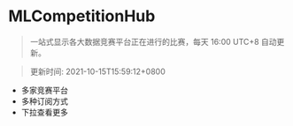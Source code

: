 # MLCompetitionHub

> 一站式显示各大数据竞赛平台正在进行的比赛，每天 16:00 UTC+8 自动更新。
  
> 更新时间: 2021-10-15T15:59:12+0800 

* 多家竞赛平台
* 多种订阅方式
* 下拉查看更多